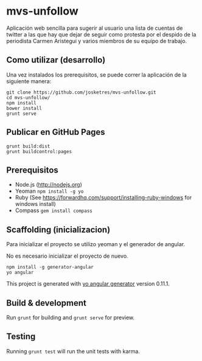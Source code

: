 # mvs-unfollow

Aplicación web sencilla para sugerir al usuario una lista de cuentas de twitter a las que hay que dejar de seguir como protesta por el despido de la periodista Carmen Aristegui y varios miembros de su equipo de trabajo.

Como utilizar (desarrollo)
-----
Una vez instalados los prerequisitos, se puede correr la aplicación de la siguiente manera:

    git clone https://github.com/josketres/mvs-unfollow.git
    cd mvs-unfollow/
    npm install
    bower install
    grunt serve

Publicar en GitHub Pages
-----

    grunt build:dist
    grunt buildcontrol:pages

Prerequisitos
-----

* Node.js (http://nodejs.org)
* Yeoman `npm install -g yo`
* Ruby (See https://forwardhq.com/support/installing-ruby-windows for windows install)
* Compass `gem install compass`

Scaffolding (inicializacion)
-----
Para inicializar el proyecto se utilizo yeoman y el generador de angular. 

No es necesario inicializar el proyecto de nuevo.
   
    npm install -g generator-angular
    yo angular

This project is generated with [yo angular generator](https://github.com/yeoman/generator-angular)
version 0.11.1.

## Build & development

Run `grunt` for building and `grunt serve` for preview.

## Testing

Running `grunt test` will run the unit tests with karma.
